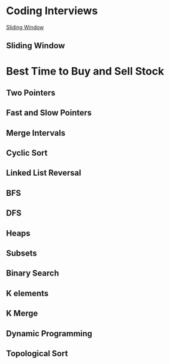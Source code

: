# Coding Interviews
[Sliding Window](https://github.com/AlexOei/CodingInterviews/blob/main/README.md#sliding-window)


## Sliding Window

# Best Time to Buy and Sell Stock

## Two Pointers

## Fast and Slow Pointers

## Merge Intervals

## Cyclic Sort

## Linked List Reversal

## BFS

## DFS

## Heaps

## Subsets

## Binary Search

## K elements

## K Merge

## Dynamic Programming

## Topological Sort


